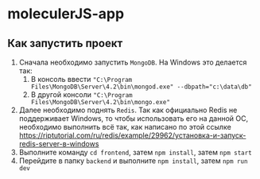 # moleculerJS-app

## Как запустить проект

1. Сначала необходимо запустить `MongoDB`. На Windows это делается так:
    1. В консоль ввести `"C:\Program Files\MongoDB\Server\4.2\bin\mongod.exe" --dbpath="c:\data\db"`
    1. В другой консоли `"C:\Program Files\MongoDB\Server\4.2\bin\mongo.exe"`
1. Далее необходимо поднять `Redis`. Так как официально Redis не поддерживает Windows, то чтобы использовать его на данной ОС, необходимо выполнить всё так, как написано по этой ссылке https://riptutorial.com/ru/redis/example/29962/установка-и-запуск-redis-server-в-windows
1. Выполните команду `cd frontend`, затем `npm install`, затем `npm start`
1. Перейдите в папку `backend` и выполните `npm install`, затем `npm run dev`
